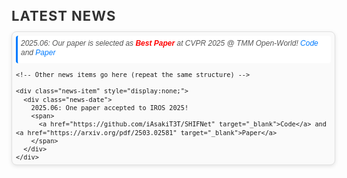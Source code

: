 <html lang="en">
<head>
  <meta charset="UTF-8">
  <meta name="viewport" content="width=device-width, initial-scale=1.0">
  <style>
    /* Container styles */
    .news-container {
      width: 100%;
      max-height: 200px; /* Removed sliding behavior */
      overflow-y: hidden; /* Hide overflow */
      border: 1px solid #e0e0e0;
      border-radius: 8px;
      padding: 6px;
      font-family: 'Arial', sans-serif;
      font-size: 12px;
      line-height: 1.3;
      background-color: #fafafa;
      box-shadow: 0px 2px 6px rgba(0, 0, 0, 0.1);
    }

    /* Hover effect for container */
    .news-container:hover {
      border-color: #007bff;
      box-shadow: 0px 2px 8px rgba(0, 123, 255, 0.2);
    }

    /* News item styles */
    .news-item {
      margin-bottom: 4px;
      padding: 5px;
      background-color: #ffffff;
      border-left: 3px solid #007bff;
      border-radius: 4px;
      transition: all 0.2s ease;
      cursor: pointer;
    }

    /* Hover effect for news item */
    .news-item:hover {
      background-color: #e0f7fa;
      transform: translateX(3px);
    }

    /* Date styling */
    .news-date {
      font-style: italic;
      color: #555;
      margin-bottom: 3px;
    }

    /* Header styles */
    h3 {
      font-size: 22px;
      color: #333;
      font-weight: bold;
      margin-bottom: 12px;
      text-transform: uppercase;
      letter-spacing: 1px;
    }

    /* Link styles */
    a {
      color: #007bff;
      text-decoration: none;
      transition: color 0.2s ease;
      font-size: inherit;
    }

    a:hover {
      color: #0056b3;
    }
  </style>
</head>
<body>

  <h3>Latest News</h3>
  <div class="news-container">
    <div class="news-item">
      <div class="news-date">
        2025.06: Our paper is selected as <span style="color: red; font-weight: bold;">Best Paper</span> at CVPR 2025 @ TMM Open-World!
        <span>
          <a href="https://github.com/Chenfei-Liao/Multi-Modal-Semantic-Segmentation-Robustness-Benchmark" target="_blank">Code</a> and 
          <a href="https://arxiv.org/pdf/2503.18445" target="_blank">Paper</a>
        </span>
      </div>
    </div>
    
    <!-- Other news items go here (repeat the same structure) -->

    <div class="news-item" style="display:none;">
      <div class="news-date">
        2025.06: One paper accepted to IROS 2025!
        <span>
          <a href="https://github.com/iAsakiT3T/SHIFNet" target="_blank">Code</a> and <a href="https://arxiv.org/pdf/2503.02581" target="_blank">Paper</a>
        </span>
      </div>
    </div>

    <!-- Example of the remaining items, each with style="display:none;" to hide them initially -->

    <!-- More items hidden by default -->
    <div id="more-news" class="news-item" style="display:none;">
      <div class="news-date">2025.05: Two papers accepted to ACL 2025 Findings!</div>
    </div>

    <!-- More button -->
    <div id="more-button" class="news-item" style="cursor: pointer; color: blue; font-weight: bold;" onclick="toggleMoreNews()">More</div>
  </div>

  <script>
    // Toggle the visibility of additional news items
    function toggleMoreNews() {
      var moreNews = document.querySelectorAll("#more-news");
      var moreButton = document.getElementById("more-button");

      moreNews.forEach(function(item) {
        item.style.display = (item.style.display === "none" || item.style.display === "") ? "block" : "none";
      });

      // Change the button text to 'Less' when items are visible
      if (moreNews[0].style.display === "block") {
        moreButton.innerHTML = "Less";
      } else {
        moreButton.innerHTML = "More";
      }
    }
  </script>

</body>
</html>
